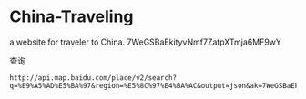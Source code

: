 # China-Traveling
a website for traveler to China.
7WeGSBaEkityvNmf7ZatpXTmja6MF9wY

查询
```
http://api.map.baidu.com/place/v2/search?q=%E9%A5%AD%E5%BA%97&region=%E5%8C%97%E4%BA%AC&output=json&ak=7WeGSBaEkityvNmf7ZatpXTmja6MF9wY
```